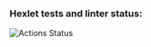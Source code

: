 ### Hexlet tests and linter status:
![Actions Status](https://github.com/shulga1/backend-project-lvl2/workflows/hexlet-check/badge.svg)